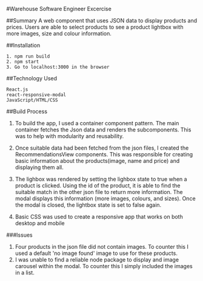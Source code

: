#Warehouse Software Engineer Excercise

##Summary
A web component that uses JSON data to display products and prices. Users are able to select products to see a product lightbox with more images, size and colour information.

##Installation
```
1. npm run build
2. npm start
3. Go to localhost:3000 in the browser
```

##Technology Used
```
React.js
react-responsive-modal
JavaScript/HTML/CSS
```

##Build Process
1. To build the app, I used a container component pattern. The main container fetches the Json data and renders the subcomponents. This was to help with modularity and reusability. 

2. Once suitable data had been fetched from the json files, I created the RecommendationsView components. This was responsible for creating basic information about the products(image, name and price) and displaying them all. 

3. The lighbox was rendered by setting the lighbox state to true when a product is clicked. Using the id of the product, it is able to find the suitable match in the other json file to return more information. The modal displays this information (more images, colours, and sizes). Once the modal is closed, the lightbox state is set to false again. 

4. Basic CSS was used to create a responsive app that works on both desktop and mobile

###Issues
1. Four products in the json file did not contain images. To counter this I used a default 'no image found' image to use for these products.
2. I was unable to find a reliable node package to display and image carousel within the modal. To counter this I simply included the images in a list.

